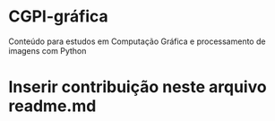 # CGPI-gráfica
 Conteúdo para estudos em Computação Gráfica e processamento de imagens com Python

 # Inserir contribuição neste arquivo readme.md
